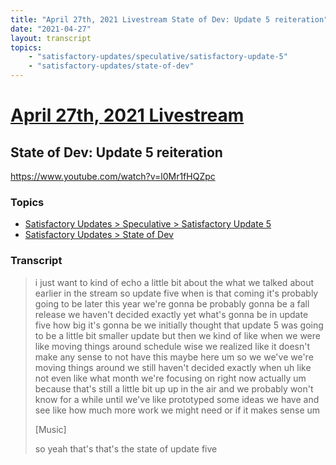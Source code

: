 ```yaml
---
title: "April 27th, 2021 Livestream State of Dev: Update 5 reiteration"
date: "2021-04-27"
layout: transcript
topics:
    - "satisfactory-updates/speculative/satisfactory-update-5"
    - "satisfactory-updates/state-of-dev"
---
```

# [April 27th, 2021 Livestream](../2021-04-27.md)
## State of Dev: Update 5 reiteration
https://www.youtube.com/watch?v=l0Mr1fHQZpc

### Topics
* [Satisfactory Updates > Speculative > Satisfactory Update 5](../topics/satisfactory-updates/speculative/satisfactory-update-5.md)
* [Satisfactory Updates > State of Dev](../topics/satisfactory-updates/state-of-dev.md)

### Transcript

> i just want to kind of echo a little bit about the what we talked about earlier in the stream so update five when is that coming it's probably going to be later this year we're gonna be probably gonna be a fall release we haven't decided exactly yet what's gonna be in update five how big it's gonna be we initially thought that update 5 was going to be a little bit smaller update but then we kind of like when we were like moving things around schedule wise we realized like it doesn't make any sense to not have this maybe here um so we we've we're moving things around we still haven't decided exactly when uh like not even like what month we're focusing on right now actually um because that's still a little bit up up in the air and we probably won't know for a while until we've like prototyped some ideas we have and see like how much more work we might need or if it makes sense um
>
> [Music]
>
> so yeah that's that's the state of update five
